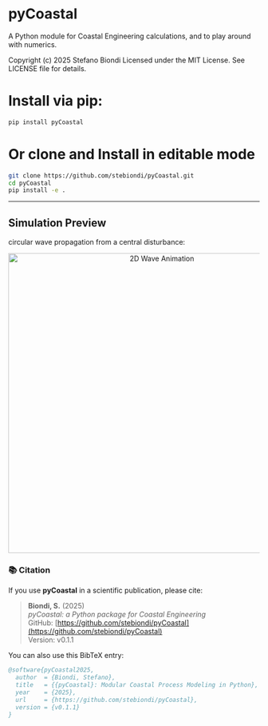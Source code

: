 # pyCoastal

A Python module for Coastal Engineering calculations, and to play around with numerics.

Copyright (c) 2025 Stefano Biondi
Licensed under the MIT License. See LICENSE file for details.

# Install via pip:

```bash
pip install pyCoastal
```
# Or clone and Install in editable mode

```bash
git clone https://github.com/stebiondi/pyCoastal.git
cd pyCoastal
pip install -e .
```
---

##  Simulation Preview

circular wave propagation from a central disturbance:

<p align="center">
  <img src="media/water_drop.gif" alt="2D Wave Animation" width="600">
</p>


### 📚 Citation

If you use **pyCoastal** in a scientific publication, please cite:

> **Biondi, S.** (2025)  
> _pyCoastal: a Python package for Coastal Engineering_  
> GitHub: [https://github.com/stebiondi/pyCoastal](https://github.com/stebiondi/pyCoastal)  
> Version: v0.1.1  

You can also use this BibTeX entry:

```bibtex
@software{pyCoastal2025,
  author  = {Biondi, Stefano},
  title   = {{pyCoastal}: Modular Coastal Process Modeling in Python},
  year    = {2025},
  url     = {https://github.com/stebiondi/pyCoastal},
  version = {v0.1.1}
}
